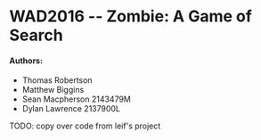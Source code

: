 # WAD2016  --  Zombie: A Game of Search

#### Authors:
 * Thomas Robertson
 * Matthew Biggins
 * Sean Macpherson 2143479M
 * Dylan Lawrence 2137900L
 


TODO:
copy over code from leif's project
